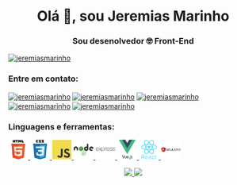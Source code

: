 <h1 align="center">Olá 👋, sou Jeremias Marinho</h1>

<h3 align="center">Sou desenolvedor 🤓 Front-End</h3>


<p align="left"> <a href="https://twitter.com/jeremiasmarinho" target="blank"><img src="https://img.shields.io/twitter/follow/jeremiasmarinho?logo=twitter&style=for-the-badge" alt="jeremiasmarinho" /></a> </p>


<h3 align="left">Entre em contato:</h3>
<p align="left">
<a href="https://dev.to/jeremiasmarinho" target="blank"><img align="center" src="https://cdn.jsdelivr.net/npm/simple-icons@3.0.1/icons/dev-dot-to.svg" alt="jeremiasmarinho" height="30" width="40" /></a>
<a href="https://twitter.com/jeremiasmarinho" target="blank"><img align="center" src="https://cdn.jsdelivr.net/npm/simple-icons@3.0.1/icons/twitter.svg" alt="jeremiasmarinho" height="30" width="40" /></a>
<a href="https://linkedin.com/in/jeremiasmarinho" target="blank"><img align="center" src="https://cdn.jsdelivr.net/npm/simple-icons@3.0.1/icons/linkedin.svg" alt="jeremiasmarinho" height="30" width="40" /></a>
<a href="https://instagram.com/jeremiasmarinho" target="blank"><img align="center" src="https://cdn.jsdelivr.net/npm/simple-icons@3.0.1/icons/instagram.svg" alt="jeremiasmarinho" height="30" width="40" /></a>
    <a href="https://instagram.com/jeremiasmarinho" target="blank"><img align="center" src="http://www.w3.org/2000/svg" alt="jeremiasmarinho" height="30" width="40" /></a>
</p>


<h3 align="left">Linguagens e ferramentas:</h3>
<p align="left">
    <a href="https://www.w3.org/html/" target="_blank"> <img src="https://raw.githubusercontent.com/devicons/devicon/master/icons/html5/html5-original-wordmark.svg" alt="html5" width="40" height="40"/> </a>
    <a href="https://www.w3schools.com/css/" target="_blank"> <img src="https://raw.githubusercontent.com/devicons/devicon/master/icons/css3/css3-original-wordmark.svg" alt="css3" width="40" height="40"/> </a>
    <a href="https://developer.mozilla.org/en-US/docs/Web/JavaScript" target="_blank"> <img src="https://raw.githubusercontent.com/devicons/devicon/master/icons/javascript/javascript-original.svg" alt="javascript" width="40" height="40"/> </a>
      <a href="https://nodejs.org" target="_blank"> <img src="https://raw.githubusercontent.com/devicons/devicon/master/icons/nodejs/nodejs-original-wordmark.svg" alt="nodejs" width="40" height="40"/> </a>
    <a href="https://expressjs.com" target="_blank"> <img src="https://raw.githubusercontent.com/devicons/devicon/master/icons/express/express-original-wordmark.svg" alt="express" width="40" height="40"/> </a>
      <a href="https://vuejs.org/" target="_blank"> <img src="https://raw.githubusercontent.com/devicons/devicon/master/icons/vuejs/vuejs-original-wordmark.svg" alt="vuejs" width="40" height="40"/> </a>
      <a href="https://reactjs.org/" target="_blank"> <img src="https://raw.githubusercontent.com/devicons/devicon/master/icons/react/react-original-wordmark.svg" alt="react" width="40" height="40"/> </a>
      <a href="https://angular.io/" target="_blank"> <img src="https://raw.githubusercontent.com/devicons/devicon/master/icons/angularjs/angularjs-original-wordmark.svg" alt="angular" width="40" height="40"/> </a>

 
   

    
    
 <p align="center">
<a href="https://github.com/jeremiasmarinho">
  <img height="180em" src="https://github-readme-stats-eight-theta.vercel.app/api?username=jeremiasmarinho&show_icons=true&theme=dark&include_all_commits=true&count_private=true"/>
  <img height="180em" src="https://github-readme-stats-eight-theta.vercel.app/api/top-langs/?username=jeremiasmarinho&layout=compact&langs_count=8&theme=dark"/>
</a>
</p>
    
